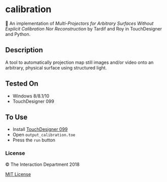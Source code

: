 # calibration
🏁 An implementation of _Multi-Projectors for Arbitrary Surfaces Without Explicit Calibration Nor Reconstruction_ by Tardif and Roy in TouchDesigner and Python.

## Description
A tool to automatically projection map still images and/or video onto an arbitrary, physical surface using structured light.

## Tested On
- Windows 8/8.1/10
- TouchDesigner 099

## To Use
- Install [TouchDesigner 099](https://www.derivative.ca/099/Downloads/)
- Open `output_calibration.toe`
- Press the `run` button

### License
:copyright: The Interaction Department 2018

[MIT License](http://en.wikipedia.org/wiki/MIT_License)
